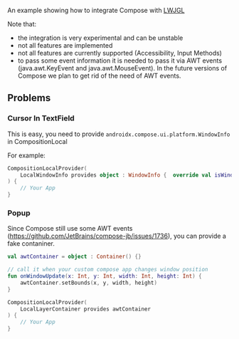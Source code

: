 An example showing how to integrate Compose with [LWJGL](https://www.lwjgl.org)

Note that:
- the integration is very experimental and can be unstable
- not all features are implemented
- not all features are currently supported (Accessibility, Input Methods)
- to pass some event information it is needed to pass it via AWT events (java.awt.KeyEvent and java.awt.MouseEvent). In the future versions of Compose we plan to get rid of the need of AWT events.



## Problems

### Cursor In TextField
This is easy, you need to provide `androidx.compose.ui.platform.WindowInfo` in CompositionLocal

For example:
```kotlin
CompositionLocalProvider(
    LocalWindowInfo provides object : WindowInfo {  override val isWindowFocused: Boolean = true }
) {
    // Your App
}
```


### Popup
Since Compose still use some AWT events (https://github.com/JetBrains/compose-jb/issues/1736), you can provide a fake contaniner.

```kotlin
val awtContainer = object : Container() {}

// call it when your custom compose app changes window position
fun onWindowUpdate(x: Int, y: Int, width: Int, height: Int) { 
    awtContainer.setBounds(x, y, width, height)
}

CompositionLocalProvider(                                                                                 
    LocalLayerContainer provides awtContainer                   
) {                                                                             
    // Your App                                                                        
}                                                                               
```

